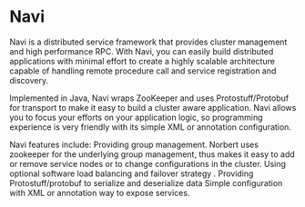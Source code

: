 Navi
=========
Navi is a distributed service framework that provides cluster management and high performance RPC. With Navi, you can easily build distributed applications with minimal effort to create a highly scalable architecture capable of handling remote procedure call and service registration and discovery.

Implemented in Java, Navi wraps ZooKeeper and uses Protostuff/Protobuf for transport to make it easy to build a cluster aware application. Navi allows you to focus your efforts on your application logic, so programming experience is very friendly with its simple XML or annotation configuration.

Navi features include:
Providing group management. Norbert uses zookeeper for the underlying group management, thus makes it easy to add or remove service nodes or to change configurations in the cluster.
Using optional software load balancing and failover strategy .
Providing Protostuff/protobuf to serialize and deserialize data
Simple configuration with XML or annotation way to expose services.
